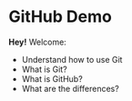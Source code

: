 # GitHub Demo

**Hey!** Welcome:
- Understand how to use Git
- What is Git?
- What is GitHub?
- What are the differences?
